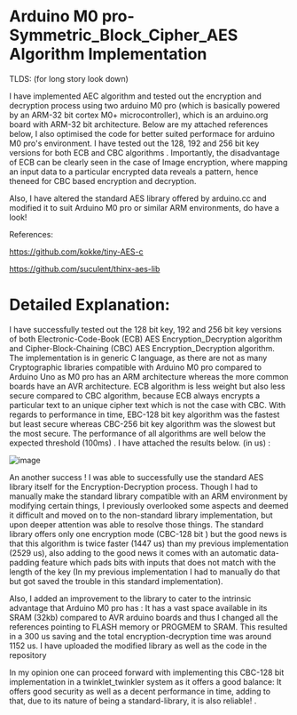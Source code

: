 # Arduino M0 pro- Symmetric_Block_Cipher_AES Algorithm Implementation
TLDS: (for long story look down)

I have implemented AEC algorithm and tested out the encryption and decryption process using two arduino M0 pro (which is basically powered by an  ARM-32 bit cortex M0+ microcontroller), which is an arduino.org board with ARM-32 bit architecture. Below are my attached references below, I also optimised the code for better suited performace for arduino M0 pro's environment. I have tested out the 128, 192 and 256 bit key versions for both ECB and CBC algorithms . Importantly, the disadvantage of ECB can be clearly seen in the case of Image encryption, where mapping an input data to a particular encrypted data reveals a pattern, hence theneed for CBC based encryption and decryption.

Also, I have altered the standard AES library offered by arduino.cc and modified it to suit Arduino M0 pro or similar ARM environments, do have a look!

References: 


https://github.com/kokke/tiny-AES-c

https://github.com/suculent/thinx-aes-lib

# Detailed Explanation:


I have successfully tested out the 128 bit key, 192 and 256 bit key versions of both Electronic-Code-Book (ECB) AES Encryption_Decryption algorithm and Cipher-Block-Chaining (CBC) AES Encryption_Decryption algorithm. The implementation is in generic C language, as there are not as many Cryptographic libraries compatible with Arduino M0 pro compared to Arduino Uno as M0 pro has an ARM architecture whereas the more common boards have an AVR architecture. ECB algorithm is less weight but also less secure compared to CBC algorithm, because ECB always encrypts a particular text  to an unique cipher text which is not the case with CBC. With regards to performance in time, EBC-128 bit key algorithm was the fastest but least secure whereas CBC-256 bit key algorithm was the slowest but the most secure. The performance of all algorithms are well below the expected threshold (100ms)  . I have attached the results below. (in us) :

![image](https://github.com/vikramsvdd/Symmetric_Block_Cipher_AES_Implementation_ArduinoM0pro/assets/51330665/a78c6979-e8a5-439b-bf16-a94e0b8d9dfa)

An another success !  I was able to successfully use the standard AES library itself for the Encryption-Decryption process. Though I had to manually make the standard library compatible with an ARM environment by modifying certain things,  I previously overlooked some aspects and deemed it difficult and moved on to the non-standard library implementation, but upon deeper attention was able to resolve those things. The standard library offers only one encryption mode (CBC-128 bit ) but the good news is that this algorithm is twice faster (1447 us) than my previous implementation (2529 us), also adding to the good news it comes with an automatic data-padding feature which pads bits with inputs that does not match with the length of the key (In my previous implementation I had to manually do that but got saved the trouble in this standard implementation). 

Also, I added an improvement to the library to cater to the intrinsic advantage that Arduino M0 pro has : It has a vast space available in its SRAM (32kb) compared to AVR arduino boards and thus I changed all the references pointing to FLASH memory or PROGMEM to SRAM. This resulted in a 300 us saving and the total encryption-decryption time was around 1152 us. I have uploaded the modified library as well as the code in the repository

In my opinion one can proceed forward with implementing this CBC-128 bit implementation in a twinklet_twinkler system as it  offers a good balance: It offers good security as well as a decent performance in time, adding to that, due to its nature of being a standard-library, it is also reliable! . 
 



